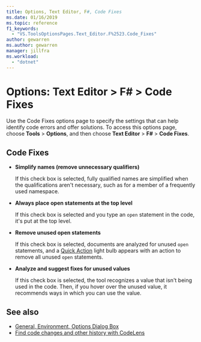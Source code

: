 ```yaml
---
title: Options, Text Editor, F#, Code Fixes
ms.date: 01/16/2019
ms.topic: reference
f1_keywords:
  - "VS.ToolsOptionsPages.Text_Editor.F%2523.Code_Fixes"
author: gewarren
ms.author: gewarren
manager: jillfra
ms.workload:
  - "dotnet"
---
```

# Options: Text Editor > F# > Code Fixes

Use the Code Fixes options page to specify the settings that can help identify code errors and offer solutions. To access this options page, choose **Tools** > **Options**, and then choose **Text Editor** > **F#** > **Code Fixes**.

## Code Fixes

- **Simplify names (remove unnecessary qualifiers)**

  If this check box is selected, fully qualified names are simplified when the qualifications aren't necessary, such as for a member of a frequently used namespace.

- **Always place open statements at the top level**

  If this check box is selected and you type an `open` statement in the code, it's put at the top level.

- **Remove unused open statements**

  If this check box is selected, documents are analyzed for unused `open` statements, and a [Quick Action](../quick-actions.md) light bulb appears with an action to remove all unused `open` statements.

- **Analyze and suggest fixes for unused values**

  If this check box is selected, the tool recognizes a value that isn't being used in the code. Then, if you hover over the unused value, it recommends ways in which you can use the value.

## See also

- [General, Environment, Options Dialog Box](../../ide/reference/general-environment-options-dialog-box.md)
- [Find code changes and other history with CodeLens](../../ide/find-code-changes-and-other-history-with-codelens.md)
